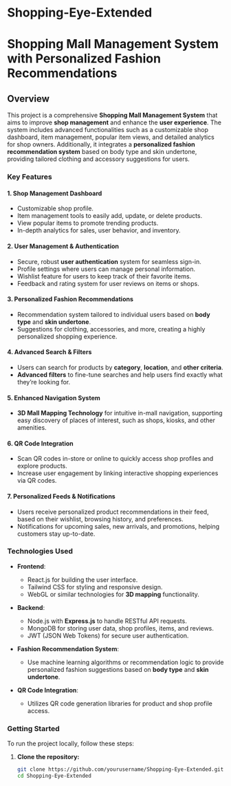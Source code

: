 # Shopping-Eye-Extended
# Shopping Mall Management System with Personalized Fashion Recommendations

## Overview

This project is a comprehensive **Shopping Mall Management System** that aims to improve **shop management** and enhance the **user experience**. The system includes advanced functionalities such as a customizable shop dashboard, item management, popular item views, and detailed analytics for shop owners. Additionally, it integrates a **personalized fashion recommendation system** based on body type and skin undertone, providing tailored clothing and accessory suggestions for users.

### Key Features

#### 1. **Shop Management Dashboard**
   - Customizable shop profile.
   - Item management tools to easily add, update, or delete products.
   - View popular items to promote trending products.
   - In-depth analytics for sales, user behavior, and inventory.

#### 2. **User Management & Authentication**
   - Secure, robust **user authentication** system for seamless sign-in.
   - Profile settings where users can manage personal information.
   - Wishlist feature for users to keep track of their favorite items.
   - Feedback and rating system for user reviews on items or shops.

#### 3. **Personalized Fashion Recommendations**
   - Recommendation system tailored to individual users based on **body type** and **skin undertone**.
   - Suggestions for clothing, accessories, and more, creating a highly personalized shopping experience.

#### 4. **Advanced Search & Filters**
   - Users can search for products by **category**, **location**, and **other criteria**.
   - **Advanced filters** to fine-tune searches and help users find exactly what they’re looking for.

#### 5. **Enhanced Navigation System**
   - **3D Mall Mapping Technology** for intuitive in-mall navigation, supporting easy discovery of places of interest, such as shops, kiosks, and other amenities.

#### 6. **QR Code Integration**
   - Scan QR codes in-store or online to quickly access shop profiles and explore products.
   - Increase user engagement by linking interactive shopping experiences via QR codes.

#### 7. **Personalized Feeds & Notifications**
   - Users receive personalized product recommendations in their feed, based on their wishlist, browsing history, and preferences.
   - Notifications for upcoming sales, new arrivals, and promotions, helping customers stay up-to-date.

### Technologies Used

- **Frontend**:
   - React.js for building the user interface.
   - Tailwind CSS for styling and responsive design.
   - WebGL or similar technologies for **3D mapping** functionality.

- **Backend**:
   - Node.js with **Express.js** to handle RESTful API requests.
   - MongoDB for storing user data, shop profiles, items, and reviews.
   - JWT (JSON Web Tokens) for secure user authentication.

- **Fashion Recommendation System**:
   - Use machine learning algorithms or recommendation logic to provide personalized fashion suggestions based on **body type** and **skin undertone**.

- **QR Code Integration**:
   - Utilizes QR code generation libraries for product and shop profile access.

### Getting Started

To run the project locally, follow these steps:

1. **Clone the repository:**
   ```bash
   git clone https://github.com/yourusername/Shopping-Eye-Extended.git
   cd Shopping-Eye-Extended

